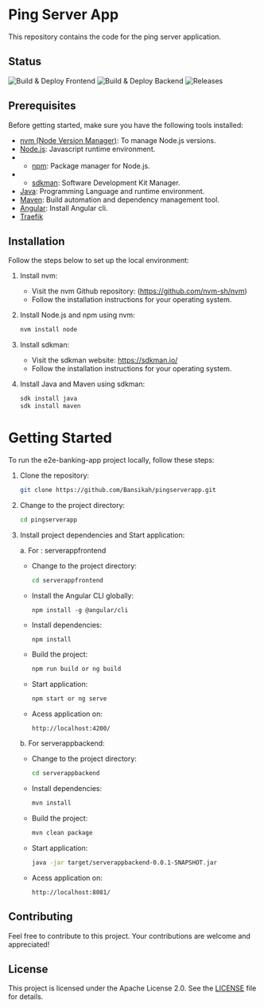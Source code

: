# Ping Server App
This repository contains the code for the ping server application.

## Status
![Build & Deploy Frontend](https://github.com/Bansikah/pingserverapp/actions/workflows/build-frontend.yml/badge.svg) ![Build & Deploy Backend](https://github.com/Bansikah/pingserverapp/actions/workflows/build-backend.yaml/badge.svg) ![Releases](https://github.com/Bansikah/pingserverapp/actions/workflows/release.yml/badge.svg)

## Prerequisites

Before getting started, make sure you have the following tools installed:

- [nvm (Node Version Manager)](https://github.com/nvm-sh/nvm): To manage Node.js versions.
- [Node.js](https://nodejs.org/): Javascript runtime environment.
- - [npm](https://www.npmjs.com/): Package manager for Node.js.
- - [sdkman](https://sdkman.io/): Software Development Kit Manager.
- [Java](https://www.java.com/): Programming Language and runtime environment.
- [Maven](https://maven.apache.org/): Build automation and dependency management tool.
- [Angular](https://github.com/angular/angular-cli): Install Angular cli.
- [Traefik](https://doc.traefik.io/traefik/)

## Installation

Follow the steps below to set up the local environment:

1. Install nvm:
   - Visit the nvm Github repository: (https://github.com/nvm-sh/nvm)
   - Follow the installation instructions for your operating system.

2. Install Node.js and npm using nvm:
   ```bash
   nvm install node
   ```

3. Install sdkman:
   - Visit the sdkman website: https://sdkman.io/
   - Follow the installation instructions for your operating system.

4. Install Java and Maven using sdkman:
   ```bash
   sdk install java
   sdk install maven
   ```

# Getting Started

To run the e2e-banking-app project locally, follow these steps:

1. Clone the repository:
   ```bash
   git clone https://github.com/Bansikah/pingserverapp.git 
   ```

2. Change to the project directory:
   ```bash
   cd pingserverapp
   ```

3. Install project dependencies and Start application:
   
   a. For : serverappfrontend
      - Change to the project directory:
        ```bash
        cd serverappfrontend
        ```
     - Install the Angular CLI globally:
        ```
        npm install -g @angular/cli
        ```
      - Install dependencies:
        ```bash
        npm install
        ```
      - Build the project:
        ```bash
        npm run build or ng build
        ```
      - Start application:
        ```bash
        npm start or ng serve
        ```
     - Acess application on:
       ```
       http://localhost:4200/
       ```

   b. For serverappbackend:
      - Change to the project directory:
        ```bash
        cd serverappbackend
        ```
      - Install dependencies:
        ```bash
        mvn install
        ```
      - Build the project:
        ```bash
        mvn clean package
        ```
      - Start application:
        ```bash
        java -jar target/serverappbackend-0.0.1-SNAPSHOT.jar
        ```
     - Acess application on:
       ```
       http://localhost:8081/
       ```
## Contributing

Feel free to contribute to this project. Your contributions are welcome and appreciated!

## License

This project is licensed under the Apache License 2.0. See the [LICENSE](http://www.apache.org/licenses/LICENSE-2.0) file for details.

